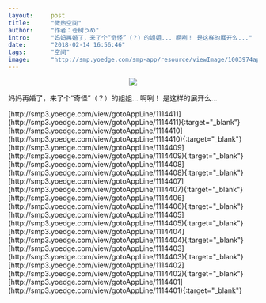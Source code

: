 ```yaml
---
layout:     post
title:      "微热空间"
author:     "作者：苍树うめ"
intro:      "妈妈再婚了，来了个“奇怪”（？）的姐姐... 啊咧！ 是这样的展开么..."
date:       "2018-02-14 16:56:46"
tags:       "空间"
image:      "http://smp.yoedge.com/smp-app/resource/viewImage/1003974appline.png"
---
```

<div style="text-align: center">
<p><img src="http://smp.yoedge.com/smp-app/resource/viewImage/1003974appline.png"/></p>
</div>
<p class="post-meta">
<span>妈妈再婚了，来了个“奇怪”（？）的姐姐... 啊咧！ 是这样的展开么...</span>
</p>
[http://smp3.yoedge.com/view/gotoAppLine/1114411](http://smp3.yoedge.com/view/gotoAppLine/1114411){:target="_blank"}
[http://smp3.yoedge.com/view/gotoAppLine/1114410](http://smp3.yoedge.com/view/gotoAppLine/1114410){:target="_blank"}
[http://smp3.yoedge.com/view/gotoAppLine/1114409](http://smp3.yoedge.com/view/gotoAppLine/1114409){:target="_blank"}
[http://smp3.yoedge.com/view/gotoAppLine/1114408](http://smp3.yoedge.com/view/gotoAppLine/1114408){:target="_blank"}
[http://smp3.yoedge.com/view/gotoAppLine/1114407](http://smp3.yoedge.com/view/gotoAppLine/1114407){:target="_blank"}
[http://smp3.yoedge.com/view/gotoAppLine/1114406](http://smp3.yoedge.com/view/gotoAppLine/1114406){:target="_blank"}
[http://smp3.yoedge.com/view/gotoAppLine/1114405](http://smp3.yoedge.com/view/gotoAppLine/1114405){:target="_blank"}
[http://smp3.yoedge.com/view/gotoAppLine/1114404](http://smp3.yoedge.com/view/gotoAppLine/1114404){:target="_blank"}
[http://smp3.yoedge.com/view/gotoAppLine/1114403](http://smp3.yoedge.com/view/gotoAppLine/1114403){:target="_blank"}
[http://smp3.yoedge.com/view/gotoAppLine/1114402](http://smp3.yoedge.com/view/gotoAppLine/1114402){:target="_blank"}
[http://smp3.yoedge.com/view/gotoAppLine/1114401](http://smp3.yoedge.com/view/gotoAppLine/1114401){:target="_blank"}



